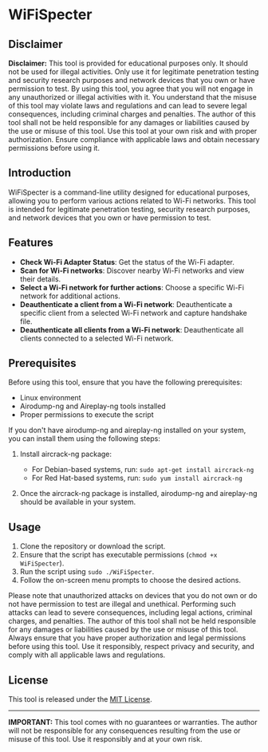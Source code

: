 # WiFiSpecter


## Disclaimer

**Disclaimer:**
This tool is provided for educational purposes only. It should not be used for illegal activities. Only use it for legitimate penetration testing and security research purposes and network devices that you own or have permission to test. By using this tool, you agree that you will not engage in any unauthorized or illegal activities with it. You understand that the misuse of this tool may violate laws and regulations and can lead to severe legal consequences, including criminal charges and penalties. The author of this tool shall not be held responsible for any damages or liabilities caused by the use or misuse of this tool. Use this tool at your own risk and with proper authorization. Ensure compliance with applicable laws and obtain necessary permissions before using it.

## Introduction

WiFiSpecter is a command-line utility designed for educational purposes, allowing you to perform various actions related to Wi-Fi networks. This tool is intended for legitimate penetration testing, security research purposes, and network devices that you own or have permission to test.

## Features

- **Check Wi-Fi Adapter Status**: Get the status of the Wi-Fi adapter.
- **Scan for Wi-Fi networks**: Discover nearby Wi-Fi networks and view their details.
- **Select a Wi-Fi network for further actions**: Choose a specific Wi-Fi network for additional actions.
- **Deauthenticate a client from a Wi-Fi network**: Deauthenticate a specific client from a selected Wi-Fi network and capture handshake file.
- **Deauthenticate all clients from a Wi-Fi network**: Deauthenticate all clients connected to a selected Wi-Fi network.

## Prerequisites

Before using this tool, ensure that you have the following prerequisites:

- Linux environment
- Airodump-ng and Aireplay-ng tools installed
- Proper permissions to execute the script

If you don't have airodump-ng and aireplay-ng installed on your system, you can install them using the following steps:

1. Install aircrack-ng package:

   - For Debian-based systems, run: `sudo apt-get install aircrack-ng`
   - For Red Hat-based systems, run: `sudo yum install aircrack-ng`

2. Once the aircrack-ng package is installed, airodump-ng and aireplay-ng should be available in your system.

## Usage

1. Clone the repository or download the script.
2. Ensure that the script has executable permissions (`chmod +x WiFiSpecter`).
3. Run the script using `sudo ./WiFiSpecter`.
4. Follow the on-screen menu prompts to choose the desired actions.

Please note that unauthorized attacks on devices that you do not own or do not have permission to test are illegal and unethical. Performing such attacks can lead to severe consequences, including legal actions, criminal charges, and penalties. The author of this tool shall not be held responsible for any damages or liabilities caused by the use or misuse of this tool. Always ensure that you have proper authorization and legal permissions before using this tool. Use it responsibly, respect privacy and security, and comply with all applicable laws and regulations.

## License

This tool is released under the [MIT License](LICENSE).

---

**IMPORTANT:** This tool comes with no guarantees or warranties. The author will not be responsible for any consequences resulting from the use or misuse of this tool. Use it responsibly and at your own risk.
